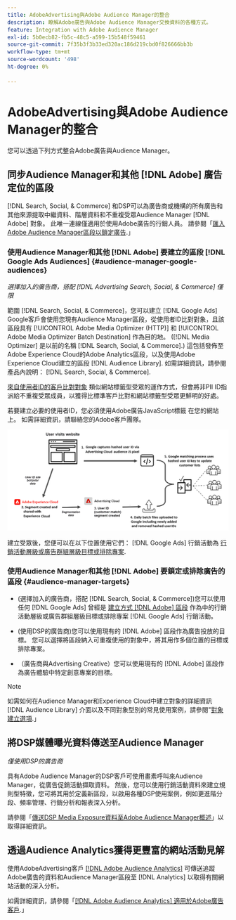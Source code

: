 ```yaml
---
title: AdobeAdvertising與Adobe Audience Manager的整合
description: 瞭解Adobe廣告與Adobe Audience Manager交換資料的各種方式。
feature: Integration with Adobe Audience Manager
exl-id: 5b0ecb82-fb5c-48c5-a599-15b548f59461
source-git-commit: 7f35b3f3b33ed320ac186d219cbd0f826666bb3b
workflow-type: tm+mt
source-wordcount: '498'
ht-degree: 0%

---
```


# AdobeAdvertising與Adobe Audience Manager的整合

您可以透過下列方式整合Adobe廣告與Audience Manager。

## 同步Audience Manager和其他 [!DNL Adobe] 廣告定位的區段

[!DNL Search, Social, & Commerce] 和DSP可以為廣告商或機構的所有廣告和其他來源提取中繼資料、階層資料和不重複受眾Audience Manager [!DNL Adobe] 對象。 此唯一連線僅適用於使用Adobe廣告的行銷人員。 請參閱「[匯入Adobe Audience Manager區段以鎖定廣告](/help/integrations/audience-manager/import-audiences.md).」

### 使用Audience Manager和其他 [!DNL Adobe] 要建立的區段 [!DNL Google Ads Audiences] {#audience-manager-google-audiences}

*選擇加入的廣告商，搭配 [!DNL Advertising Search, Social, & Commerce] 僅限*

範圍 [!DNL Search, Social, & Commerce]，您可以建立 [!DNL Google Ads] Google客戶會使用您現有Audience Manager區段，從使用者ID比對對象，且該區段具有 [!UICONTROL Adobe Media Optimizer (HTTP)] 和 [!UICONTROL Adobe Media Optimizer Batch Destination] 作為目的地。 ([!DNL Media Optimizer] 是以前的名稱 [!DNL Search, Social, & Commerce].) 這包括發佈至Adobe Experience Cloud的Adobe Analytics區段，以及使用Adobe Experience Cloud建立的區段 [!DNL Audience Library]. 如需詳細資訊，請參閱產品內說明： [!DNL Search, Social, & Commerce].

[來自使用者ID的客戶比對對象](https://support.google.com/google-ads/answer/9199250) 類似網站標籤型受眾的運作方式，但會將非PII ID指派給不重複受眾成員，以獲得比標準客戶比對和網站標籤型受眾更鮮明的好處。

若要建立必要的使用者ID，您必須使用Adobe廣告JavaScript標籤 <!-- with a user ID parameter -->在您的網站上。 如需詳細資訊，請聯絡您的Adobe客戶團隊。

![區段建立流程](/help/integrations/assets/ad_search_user_id_pic.png)

建立受眾後，您便可以在以下位置使用它們： [!DNL Google Ads] 行銷活動為 [行銷活動層級或廣告群組層級目標或排除專案](#audience-manager-targets).

### 使用Audience Manager和其他 [!DNL Adobe] 要鎖定或排除廣告的區段 {#audience-manager-targets}

* (選擇加入的廣告商，搭配 [!DNL Search, Social, & Commerce])您可以使用任何 [!DNL Google Ads] 曾經是 [建立方式 [!DNL Adobe] 區段](#audience-manager-google-audiences) 作為中的行銷活動層級或廣告群組層級目標或排除專案 [!DNL Google Ads] 行銷活動。

* (使用DSP的廣告商)您可以使用現有的 [!DNL Adobe] 區段作為廣告投放的目標。 您可以選擇將區段納入可重複使用的對象中，將其用作多個位置的目標或排除專案。

* （廣告商與Advertising Creative）您可以使用現有的 [!DNL Adobe] 區段作為廣告體驗中特定創意專案的目標。

>[!NOTE]
>
>如需如何在Audience Manager和Experience Cloud中建立對象的詳細資訊 [!DNL Audience Library] 介面以及不同對象型別的常見使用案例，請參閱&quot;[對象建立選項](https://experienceleague.adobe.com/docs/experience-cloud-kcs/kbarticles/KA-16471.html).」

## 將DSP媒體曝光資料傳送至Audience Manager

*僅使用DSP的廣告商*

具有Adobe Audience Manager的DSP客戶可使用畫素呼叫來Audience Manager，從廣告促銷活動擷取資料。 然後，您可以使用行銷活動資料來建立規則型特徵，您可將其用於定義新區段，以啟用各種DSP使用案例，例如更進階分段、頻率管理、行銷分析和報表深入分析。

請參閱「[傳送DSP Media Exposure資料至Adobe Audience Manager概述](/help/integrations/audience-manager/media-data-integration/overview.md)」以取得詳細資訊。

## 透過Audience Analytics獲得更豐富的網站活動見解

使用AdobeAdvertising客戶 [[!DNL Adobe Audience Analytics]](https://experienceleague.adobe.com/docs/analytics/integration/audience-analytics/mc-audiences-aam.html) 可傳送追蹤Adobe廣告的資料和Audience Manager區段至 [!DNL Analytics] 以取得有關網站活動的深入分析。

如需詳細資訊，請參閱「[[!DNL Adobe Audience Analytics] 適用於Adobe廣告客戶](/help/integrations/audience-manager/audience-analytics.md).」
